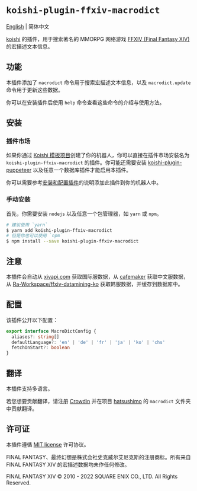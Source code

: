 # `koishi-plugin-ffxiv-macrodict`

[English](README.md) | 简体中文

[koishi](https://github.com/koishijs/koishi) 的插件，用于搜索著名的 MMORPG 网络游戏 [FFXIV (Final Fantasy XIV)](https://www.finalfantasyxiv.com/) 的宏描述文本信息。

## 功能

本插件添加了 `macrodict` 命令用于搜索宏描述文本信息，以及 `macrodict.update` 命令用于更新这些数据。

你可以在安装插件后使用 `help` 命令查看这些命令的介绍与使用方法。

## 安装

### 插件市场

如果你通过 [Koishi 模板项目](https://github.com/koishijs/boilerplate/generate)创建了你的机器人，你可以直接在插件市场安装名为 `koishi-plugin-ffxiv-macrodict` 的插件。你可能还需要安装 [koishi-plugin-puppeteer](https://npmjs.com/package/koishi-plugin-puppeteer) 以及任意一个数据库插件才能启用本插件。

你可以需要参考[安装和配置插件](https://koishi.js.org/manual/starter/console.html#%E5%AE%89%E8%A3%85%E5%92%8C%E9%85%8D%E7%BD%AE%E6%8F%92%E4%BB%B6)的说明添加此插件到你的机器人中。

### 手动安装

首先，你需要安装 `nodejs` 以及任意一个包管理器，如 `yarn` 或 `npm`。

```bash
# 建议使用 `yarn`
$ yarn add koishi-plugin-ffxiv-macrodict
# 但是你也可以使用 `npm`
$ npm install --save koishi-plugin-ffxiv-macrodict
```

## 注意

本插件会自动从 [xivapi.com](https://xivapi.com/) 获取国际服数据，从 [cafemaker](https://cafemaker.wakingsands.com/) 获取中文服数据，从 [Ra-Workspace/ffxiv-datamining-ko](https://github.com/Ra-Workspace/ffxiv-datamining-ko) 获取韩服数据，并缓存到数据库中。

## 配置

该插件公开以下配置：

```typescript
export interface MacroDictConfig {
  aliases?: string[]
  defaultLanguage?: 'en' | 'de' | 'fr' | 'ja' | 'ko' | 'chs'
  fetchOnStart?: boolean
}
```

## 翻译

本插件支持多语言。

若您想要贡献翻译，请注册 [Crowdin](https://crowdin.com/) 并在项目 [hatsushimo](https://crowdin.com/project/hatsushimo) 的 `macrodict` 文件夹中贡献翻译。

## 许可证

本插件遵循 [MIT license](LICENSE) 许可协议。

FINAL FANTASY、最终幻想是株式会社史克威尔艾尼克斯的注册商标。所有来自 FINAL FANTASY XIV 的宏描述数据均未作任何修改。

FINAL FANTASY XIV © 2010 - 2022 SQUARE ENIX CO., LTD. All Rights Reserved.
